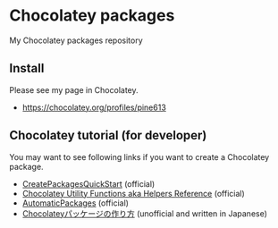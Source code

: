 Chocolatey packages
===================

My Chocolatey packages repository

## Install
Please see my page in Chocolatey.

- https://chocolatey.org/profiles/pine613

## Chocolatey tutorial (for developer)
You may want to see following links if you want to create a Chocolatey package.

- [CreatePackagesQuickStart](https://github.com/chocolatey/chocolatey/wiki/CreatePackagesQuickStart) (official)
- [Chocolatey Utility Functions aka Helpers Reference](https://github.com/chocolatey/chocolatey/wiki/HelpersReference) (official)
- [AutomaticPackages](https://github.com/chocolatey/chocolatey/wiki/AutomaticPackages) (official)
- [Chocolateyパッケージの作り方](http://terurou.hateblo.jp/entry/2013/09/08/171151) (unofficial and written in Japanese)
